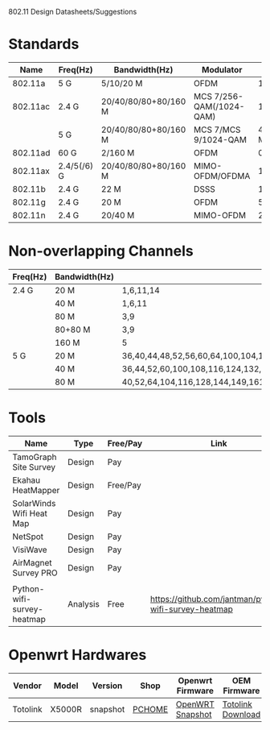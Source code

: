 802.11 Design Datasheets/Suggestions

# Standards
| Name     | Freq(Hz)    | Bandwidth(Hz)        | Modulator                | MaxSpeed(bit/s)                                           |
| -------- | ----------- | -------------------- | ------------------------ | --------------------------------------------------------- |
| 802.11a  | 5 G         | 5/10/20 M            | OFDM                     | 13.5/27/54 M                                              |
| 802.11ac | 2.4 G       | 20/40/80/80+80/160 M | MCS 7/256-QAM(/1024-QAM) | 150/300/400/450/600/(750/)800(/1000) M                    |
|          | 5 G         | 20/40/80/80+80/160 M | MCS 7/MCS 9/1024-QAM     | 433/650/867/975/1300/1625/1733/2167/1300+1300/2167+2167 M |
| 802.11ad | 60 G        | 2/160 M              | OFDM                     | 0.85/6.7 G                                                |
| 802.11ax | 2.4/5(/6) G | 20/40/80/80+80/160 M | MIMO-OFDM/OFDMA          | 1147/2294/4804/9608 M                                     |
| 802.11b  | 2.4 G       | 22 M                 | DSSS                     | 11 M                                                      |
| 802.11g  | 2.4 G       | 20 M                 | OFDM                     | 54 M                                                      |
| 802.11n  | 2.4 G       | 20/40 M              | MIMO-OFDM                | 288.8/600 M                                               |

# Non-overlapping Channels
| Freq(Hz) | Bandwidth(Hz) | Channels                                                                                    |
| -------- | ------------- | ------------------------------------------------------------------------------------------- |
| 2.4 G    | 20 M          | 1,6,11,14                                                                                   |
|          | 40 M          | 1,6,11                                                                                      |
|          | 80 M          | 3,9                                                                                         |
|          | 80+80 M       | 3,9                                                                                         |
|          | 160 M         | 5                                                                                           |
| 5 G      | 20 M          | 36,40,44,48,52,56,60,64,100,104,108,112,116,120,124,128,132,136,140,144,149,153,157,161,165 |
|          | 40 M          | 36,44,52,60,100,108,116,124,132,140,149,157,167                                             |
|          | 80 M          | 40,52,64,104,116,128,144,149,161                                                            |

# Tools
| Name                       | Type     | Free/Pay | Link                                                  |
| -------------------------- | -------- | -------- | ----------------------------------------------------- |
| TamoGraph Site Survey      | Design   | Pay      |                                                       |
| Ekahau HeatMapper          | Design   | Free/Pay |                                                       |
| SolarWinds Wifi Heat Map   | Design   | Pay      |                                                       |
| NetSpot                    | Design   | Pay      |                                                       |
| VisiWave                   | Design   | Pay      |                                                       |
| AirMagnet Survey PRO       | Design   | Pay      |                                                       |
|                            |          |          |                                                       |
| Python-wifi-survey-heatmap | Analysis | Free     | https://github.com/jantman/python-wifi-survey-heatmap |

# Openwrt Hardwares
| Vendor   | Model  | Version  | Shop                                                      | Openwrt Firmware                                                                                                                                | OEM Firmware                                                                                            |
| -------- | ------ | -------- | --------------------------------------------------------- | ----------------------------------------------------------------------------------------------------------------------------------------------- | ------------------------------------------------------------------------------------------------------- |
| Totolink | X5000R | snapshot | [PCHOME](https://24h.pchome.com.tw/prod/DRAF5L-A900B284Q) | [OpenWRT Snapshot](http://downloads.openwrt.org/snapshots/targets/ramips/mt7621/openwrt-ramips-mt7621-totolink_x5000r-squashfs-sysupgrade.bin) | [Totolink Download](https://www.totolink.net/home/menu/detail/menu_listtpl/download/id/218/ids/36.html) |
